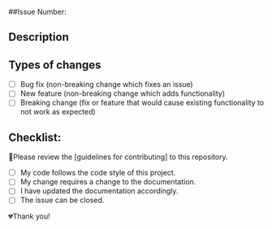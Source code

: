 <!--- Provide a general summary of your changes in the Title above -->
##Issue Number:

## Description
<!--- Describe your changes in detail -->

## Types of changes
<!--- What types of changes does your code introduce? Put an `x` in all the boxes that apply: -->
- [ ] Bug fix (non-breaking change which fixes an issue)
- [ ] New feature (non-breaking change which adds functionality)
- [ ] Breaking change (fix or feature that would cause existing functionality to not work as expected)

## Checklist:
<!--- Go over all the following points, and put an `x` in all the boxes that apply. -->
<!--- If you're unsure about any of these, don't hesitate to ask. We're here to help! -->
🚨Please review the [guidelines for contributing] to this repository.
- [ ] My code follows the code style of this project.
- [ ] My change requires a change to the documentation.
- [ ] I have updated the documentation accordingly.
- [ ] The issue can be closed.

💔Thank you!